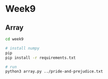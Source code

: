 # Week9

## Array
```bash
cd week9

# install numpy
pip
pip install -r requirements.txt

# run
python3 array.py ../pride-and-prejudice.txt
```
